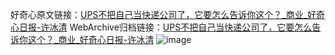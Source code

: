 好奇心原文链接：[UPS不把自己当快递公司了，它要怎么告诉你这个？_商业_好奇心日报-许冰清](https://www.qdaily.com/articles/7199.html)
WebArchive归档链接：[UPS不把自己当快递公司了，它要怎么告诉你这个？_商业_好奇心日报-许冰清](http://web.archive.org/web/20190623172050/https://www.qdaily.com/articles/7199.html)
![image](http://ww3.sinaimg.cn/large/007d5XDply1g3wykjdy3bj30u02su7wh)